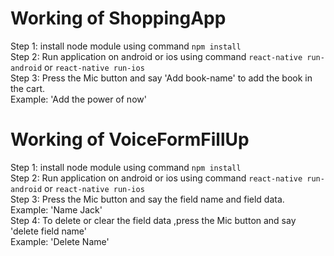 # Working of ShoppingApp

Step 1: install node module using command `npm install`\
Step 2: Run application on android or ios using command `react-native run-android` or `react-native run-ios` \
Step 3: Press the Mic button and say 'Add book-name' to add the book in the cart. \
Example: 'Add the power of now'


# Working of VoiceFormFillUp

Step 1: install node module using command `npm install`\
Step 2: Run application on android or ios using command `react-native run-android` or `react-native run-ios` \
Step 3: Press the Mic button and say the field name and field data.\
Example: 'Name Jack'\
Step 4: To delete or clear the field data ,press the Mic button and say 'delete field name'\
Example: 'Delete Name'
